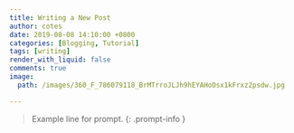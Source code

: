 ```yaml
---
title: Writing a New Post
author: cotes
date: 2019-08-08 14:10:00 +0800
categories: [Blogging, Tutorial]
tags: [writing]
render_with_liquid: false
comments: true
image:
  path: /images/360_F_786079118_BrMTrroJLJh9hEYAHoOsx1kFrxz2psdw.jpg

---
```


> Example line for prompt.
{: .prompt-info }
